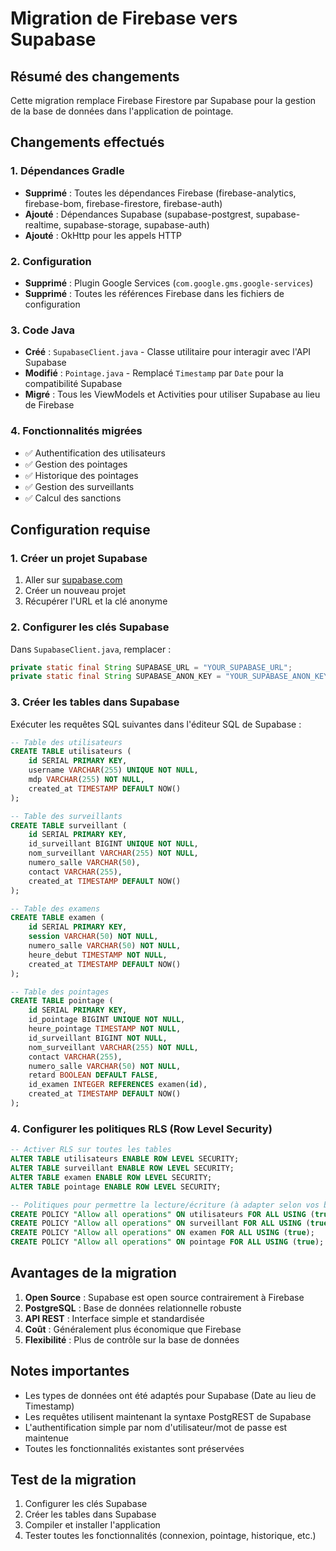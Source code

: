 # Migration de Firebase vers Supabase

## Résumé des changements

Cette migration remplace Firebase Firestore par Supabase pour la gestion de la base de données dans l'application de pointage.

## Changements effectués

### 1. Dépendances Gradle
- **Supprimé** : Toutes les dépendances Firebase (firebase-analytics, firebase-bom, firebase-firestore, firebase-auth)
- **Ajouté** : Dépendances Supabase (supabase-postgrest, supabase-realtime, supabase-storage, supabase-auth)
- **Ajouté** : OkHttp pour les appels HTTP

### 2. Configuration
- **Supprimé** : Plugin Google Services (`com.google.gms.google-services`)
- **Supprimé** : Toutes les références Firebase dans les fichiers de configuration

### 3. Code Java
- **Créé** : `SupabaseClient.java` - Classe utilitaire pour interagir avec l'API Supabase
- **Modifié** : `Pointage.java` - Remplacé `Timestamp` par `Date` pour la compatibilité Supabase
- **Migré** : Tous les ViewModels et Activities pour utiliser Supabase au lieu de Firebase

### 4. Fonctionnalités migrées
- ✅ Authentification des utilisateurs
- ✅ Gestion des pointages
- ✅ Historique des pointages
- ✅ Gestion des surveillants
- ✅ Calcul des sanctions

## Configuration requise

### 1. Créer un projet Supabase
1. Aller sur [supabase.com](https://supabase.com)
2. Créer un nouveau projet
3. Récupérer l'URL et la clé anonyme

### 2. Configurer les clés Supabase
Dans `SupabaseClient.java`, remplacer :
```java
private static final String SUPABASE_URL = "YOUR_SUPABASE_URL";
private static final String SUPABASE_ANON_KEY = "YOUR_SUPABASE_ANON_KEY";
```

### 3. Créer les tables dans Supabase
Exécuter les requêtes SQL suivantes dans l'éditeur SQL de Supabase :

```sql
-- Table des utilisateurs
CREATE TABLE utilisateurs (
    id SERIAL PRIMARY KEY,
    username VARCHAR(255) UNIQUE NOT NULL,
    mdp VARCHAR(255) NOT NULL,
    created_at TIMESTAMP DEFAULT NOW()
);

-- Table des surveillants
CREATE TABLE surveillant (
    id SERIAL PRIMARY KEY,
    id_surveillant BIGINT UNIQUE NOT NULL,
    nom_surveillant VARCHAR(255) NOT NULL,
    numero_salle VARCHAR(50),
    contact VARCHAR(255),
    created_at TIMESTAMP DEFAULT NOW()
);

-- Table des examens
CREATE TABLE examen (
    id SERIAL PRIMARY KEY,
    session VARCHAR(50) NOT NULL,
    numero_salle VARCHAR(50) NOT NULL,
    heure_debut TIMESTAMP NOT NULL,
    created_at TIMESTAMP DEFAULT NOW()
);

-- Table des pointages
CREATE TABLE pointage (
    id SERIAL PRIMARY KEY,
    id_pointage BIGINT UNIQUE NOT NULL,
    heure_pointage TIMESTAMP NOT NULL,
    id_surveillant BIGINT NOT NULL,
    nom_surveillant VARCHAR(255) NOT NULL,
    contact VARCHAR(255),
    numero_salle VARCHAR(50) NOT NULL,
    retard BOOLEAN DEFAULT FALSE,
    id_examen INTEGER REFERENCES examen(id),
    created_at TIMESTAMP DEFAULT NOW()
);
```

### 4. Configurer les politiques RLS (Row Level Security)
```sql
-- Activer RLS sur toutes les tables
ALTER TABLE utilisateurs ENABLE ROW LEVEL SECURITY;
ALTER TABLE surveillant ENABLE ROW LEVEL SECURITY;
ALTER TABLE examen ENABLE ROW LEVEL SECURITY;
ALTER TABLE pointage ENABLE ROW LEVEL SECURITY;

-- Politiques pour permettre la lecture/écriture (à adapter selon vos besoins)
CREATE POLICY "Allow all operations" ON utilisateurs FOR ALL USING (true);
CREATE POLICY "Allow all operations" ON surveillant FOR ALL USING (true);
CREATE POLICY "Allow all operations" ON examen FOR ALL USING (true);
CREATE POLICY "Allow all operations" ON pointage FOR ALL USING (true);
```

## Avantages de la migration

1. **Open Source** : Supabase est open source contrairement à Firebase
2. **PostgreSQL** : Base de données relationnelle robuste
3. **API REST** : Interface simple et standardisée
4. **Coût** : Généralement plus économique que Firebase
5. **Flexibilité** : Plus de contrôle sur la base de données

## Notes importantes

- Les types de données ont été adaptés pour Supabase (Date au lieu de Timestamp)
- Les requêtes utilisent maintenant la syntaxe PostgREST de Supabase
- L'authentification simple par nom d'utilisateur/mot de passe est maintenue
- Toutes les fonctionnalités existantes sont préservées

## Test de la migration

1. Configurer les clés Supabase
2. Créer les tables dans Supabase
3. Compiler et installer l'application
4. Tester toutes les fonctionnalités (connexion, pointage, historique, etc.)

